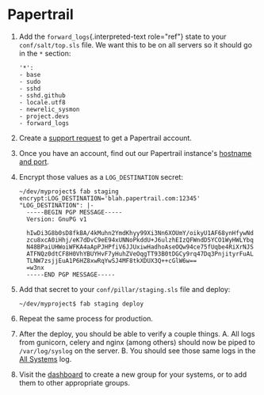Papertrail
==========

1.  Add the `forward_logs`{.interpreted-text role="ref"} state to your
    `conf/salt/top.sls` file. We want this to be on all servers so it
    should go in the `*` section:

    ``` {.sourceCode .yaml}
    '*':
    - base
    - sudo
    - sshd
    - sshd.github
    - locale.utf8
    - newrelic_sysmon
    - project.devs
    - forward_logs
    ```

2.  Create a [support
    request](https://caktus.atlassian.net/servicedesk/customer/portal/3)
    to get a Papertrail account.
3.  Once you have an account, find out our Papertrail instance\'s
    [hostname and port](https://papertrailapp.com/systems/setup).
4.  Encrypt those values as a `LOG_DESTINATION` secret:

    ``` {.sourceCode .bash}
    ~/dev/myproject$ fab staging encrypt:LOG_DESTINATION='blah.papertrail.com:12345'
    "LOG_DESTINATION": |-
      -----BEGIN PGP MESSAGE-----
      Version: GnuPG v1

      hIwDi3G8b0sD8fkBA/4kMuhn2YmdKhyy99Xi3Nn6XOUmY/oikyU1AF68ynHfywNd
      zcu8xcA0iHhj/eK7dDvC9eE94xUNNoPkddU+J6ulzhEIzQFWndD5YCO1WyHWLYbq
      N48BPaiUHWoiWFKA4aApPJHPfiV6JJUxiwHadhoAseOQw94ce75fUqbe4RiXrNJS
      ATFNQz0dtCF8H0VhYBUYHvF7yHuhZVeOqgTT93B0tDGCy9rq47Dq3PnjityrFuAL
      TLNW7zsjjEuA1P6HZ8xwRqYwSJ4MF8tkXDUX3Q++cGlW6w==
      =w3nx
      -----END PGP MESSAGE-----
    ```

5.  Add that secret to your `conf/pillar/staging.sls` file and deploy:

    ``` {.sourceCode .bash}
    ~/dev/myproject$ fab staging deploy
    ```

6.  Repeat the same process for production.
7.  After the deploy, you should be able to verify a couple things.
    A.  All logs from gunicorn, celery and nginx (among others) should
        now be piped to `/var/log/syslog` on the server.
    B.  You should see those same logs in the [All
        Systems](https://papertrailapp.com/events) log.
8.  Visit the [dashboard](https://papertrailapp.com/dashboard) to create
    a new group for your systems, or to add them to other appropriate
    groups.
